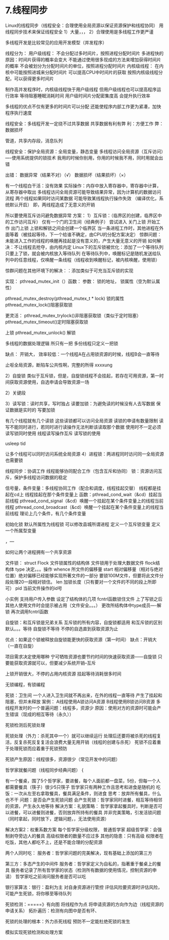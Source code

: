 # 7.线程同步

Linux的线程同步（线程安全：合理使用全局资源以保证资源保护和线程协同） 用线程同步技术来保证线程安全 1）大量，，， 2）合理使用是多线程工作更严谨

多线程开发是比较常见的应用开发模型（并发程序）

线程分为： 用户级线程： 不会分配过多时间片，按照进程分配时间片 多进程快的原因：时间片获得的概率会变大 不能通过使用很多现成的方法来增加获得时间片的概率 不会被划分为分配时间片的单位，按照进程分配时间片 内核级线程： 在内核中可能按照进城来分配时间片 可以提高CPU中时间片的获取 按照内核级线程分配，可以获得更多时间片

制作高并发程序时，内核级线程快于用户级线程 但用户级线程也可以提高程序运行效率 等待阻塞睡眠消耗时间 用户级时间片分配密集度高 会提升执行效率

多线程的优点不仅有更多的时间片可以分配 还能使程序内部工作更为紧凑，加快程序执行速度

线程安全：多线程开发一定绕不过共享数据 共享数据有利有弊 利：方便工作 弊：数据损坏

管道，共享内存段，消息队列

线程安全：保护全局资源：全局变量，静态变量 多线程访问全局资源（互斥访问）—-使用系统提供的锁技术 我用的时候你别用，你用的时候我不用，同时用就会出错

出错： 数据异常（结果不对）（√） 数据损坏（结果损坏）（×）

有一个线程白干活：没有效果 实际操作：内存中放入寄存器中，寄存器中计算，从寄存器中取出 多线程访问全局资源可能导致结果异常，因为计算机的数据访问流程 两个线程如果同时访问某数据 可能导致某线程执行操作失效 （编译优化，系统默认开启） 即，两线程造成了无意义的开销

所以要使用互斥访问避免数据异常 方案： 1）互斥锁：（临界区的创建，临界区中的工作访问互斥） 仅有一个门的卫生间（经典例子） 尝试进入 关门上锁 开始工作 出门上锁 上锁和解锁之间会创建一个临界区 当一条进程工作时，其他进程在外面等着（被挂起等待，下一个给谁不确定，由CPU的分配方案决定） 惊群问题：未能进入工作的线程的唤醒再挂起是没有意义的，产生大量无意义的开销 如何解决：不让线程去抢夺，由内核内定 Linux下的互斥锁被优化：添加了一个等待队列 只要上了锁，就会被内核放入等待队列 在等待队列中，唤醒标记是随机发送给队列中的任意线程，仅唤醒一条线程（线程收到唤醒标记，被内核唤醒，使用锁）

惊群问题在其他环境下的解决：：添加类似于可充当互斥锁的实现

实现： pthread_mutex_init（）函数： 参数： 锁的地址， 锁属性（空为默认属性）

pthread_mutex_destroy(pthread_mutex_t * lock) 锁的属性 pthread_mutex_lock()阻塞获取锁

更灵活： pthread_mutex_trylock()非阻塞获取锁（类似于定时阻塞） pthread_mutex_timeout()定时阻塞获取锁

上锁 pthread_mutex_unlock() 解锁

多线程的数据处理逻辑 所只有一把 多份线程只定义一把锁

缺点： 开销大， 效率较低：一个线程A在占用锁资源的时候，线程B会一直等待

止呕全局资源，断陷车公共性啊，完整的所得 xxxxung

2）自旋锁 类似于互斥锁，但是，自旋锁线程不会挂起，若存在可用资源，第一时间获取资源使用，自选申请会导致资源一场

2）关键段

3）读写锁：读时共享，写时独占 读要加锁：为避免读的时候没有人去写数据 保证数据是实时的 写要加锁

有几个线程就有几个读锁 这些读锁都可以访问全局资源 读锁的申请有数量限制 读写不能同时进行，若同时进行读操作无法判断该读取那个数据 使用时不一定必须读写锁同时使用 线程读写操作互斥 读写锁的使用

usleep tid

让多个线程可以同时访问系统全局资源 4）进程锁：两进程同时访问同一全局资源也需要锁

线程同步：协调工作 线程能够协同配合工作（包含互斥和协同） 锁：资源访问互斥，保护多线程访问数据的稳定

信号量，条件变量：多线程协同工作（配合和调度，线程挂起交替） 线程都是挂起在cd上 线程挂起在那个条件变量上 函数：pthread_cond_wait（&cd）挂起当前线程 pthread_cond_signal（&cd）唤醒一个挂起在某个条件变量上的线程当前线程 pthread_cond_broadcast（&cd）唤醒一个挂起在某个条件变量上的线程当前线程 理论上几个条件，有几个条件变量

初始化锁 默认所属性为线程锁 可以修改县城所谓进程 定义一个互斥锁变量 定义一个所属型变量

，—

如何让两个进程拥有一个共享资源

文件锁： struct Flock 文件锁属性的结构体 文件锁用于处理大数据文件 flock结构体 type 决定。。。操作 whence 所文件的偏移量 start 相对偏移量（相对与绝对位置）绝对偏移已经能够实现所著文件的一部分 要锁100M文件，但要将此文件分段处理20一段相对锁住。 len 加锁长度（只有要对一个文件的不同的段上所即可） pid 当前文件操作的id号

小实例 支持用户传入参数 设定了结构体的几项 fcntrl函数锁住文件 上了写锁之后其他人使用文件时会提示被占用（文件安全。。。） 更改所结构体中type成员—-解锁 再次调用fcntrl函数

自旋锁：和互斥锁是兄弟关系 互斥锁的所有内容，自旋锁都适用 和互斥锁的区别 默认。。。等待 自旋锁不等待 不停的自选直到获取资源为止

优点：如果这个锁被释放自旋锁能更快的获取资源（第一时间） 缺点：开销大（一直在自旋）

项目需求决定使用哪种 宁可牺牲资源也要节约时间的快速获取资源——自旋锁 只要能获取资源就可以，但要减少系统开销–互斥

上锁开销很大，不停的占用内核资源 挂起等待消耗很多时间

无锁编程，有锁编程

死锁：卫生间 一个人进入卫生间就不再出来，在外的线程一直等待 产生了挂起和阻塞，但并未释放 案例： A线程使用A锁访问A资源 B线程使用B锁访问B资源 多线程开发时的一个普遍问题：线程多，资源少 原因：使用对方的资源时可能会产生错误（现成的相互等待（永久））

死锁检测后死锁处理

死锁处理（外力：杀死其中一个）就可以继续运行 处理后还要将被杀死的线程复活，反复杀死反复复活会浪费大量无用开销（线程的创建与杀死） 死锁不应着重于处理死锁而应着重于死锁预防

死锁产生原因：线程很多，资源很少（常见开发中的问题）

哲学家就餐问题（线程同步经典问题） {

有一个餐桌，围了5个哲学家，要进餐，每个人面前都一盘菜，5份，但每一个人都需要餐具（筷子）很少5只筷子 哲学家只有两种工作且思考和进食是随机的 吃饭：一次从左至右拿取餐具，餐具满足条件，则进食 思考：放弃所有餐具，什么也不干 问题：是否会产生死锁问题 会产生死锁：哲学家同时进餐，相互等待相邻的资源，产生永久地等待 解决方案：礼貌策略： 哲学家拿起餐具时，判断是否可以进餐，可以进餐则进餐，否则放弃所持有的餐具 并非完美策略，引发活锁问题（同时拿起，同时放下，逻辑问题，，无法使用资源）

解决方案2：权重系数方案 每个哲学家分级权限， 普通哲学家 超级哲学家：会强制剥夺旁边人的餐具 高级权限者的数量不应过多 其他的隐患：只有高级 权限者在吃饭，其他人都吃不上，还是不能合理的分配资源

两个人同时吃： 服务者：哲学家问题的完美解决，现有基础上添加的第三方

第三方：多态产生的中间件 服务者：哲学家定义为自私的，指著重于餐桌上的餐具 服务者记录了所有哲学家的状态（检测所有数据的使用情况，控制资源的申请） 哲学家吃之前询问服务者是否可以吃

银行家算法：银行：盈利为主 对自身资源进行管控 评估风险要资源时评估风险，可能产生死锁，将你移至等待队列

死锁检测：=====》有向图 将线程作为点 将申请资源的方向作为边（线程资源的申请关系） 拓扑遍历：检测有向图中是否有环、

死锁的处理的根本：外力杀死线程 预防不一定能杜绝死锁的发生

模拟实现死锁检测和处理方案